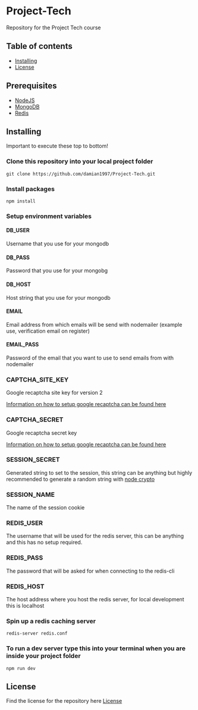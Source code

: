 # Project-Tech
Repository for the Project Tech course

## Table of contents
* [Installing](#installing)
* [License](#license)

## Prerequisites
* [NodeJS](https://nodejs.org/en/)
* [MongoDB](https://www.mongodb.com/)
* [Redis](https://redis.io/download)

## Installing
Important to execute these top to bottom!

### Clone this repository into your local project folder
```
git clone https://github.com/damian1997/Project-Tech.git
```

### Install packages
```
npm install
```

### Setup environment variables

#### DB_USER
Username that you use for your mongodb

#### DB_PASS
Password that you use for your mongobg

#### DB_HOST
Host string that you use for your mongodb

#### EMAIL
Email address from which emails will be send with nodemailer (example use, verification email on register)

#### EMAIL_PASS
Password of the email that you want to use to send emails from with nodemailer

### CAPTCHA_SITE_KEY
Google recaptcha site key for version 2

[Information on how to setup google recaptcha can be found here](https://www.google.com/recaptcha/about/)

### CAPTCHA_SECRET
Google recaptcha secret key

[Information on how to setup google recaptcha can be found here](https://www.google.com/recaptcha/about/)

### SESSION_SECRET
Generated string to set to the session, this string can be anything but highly recommended to generate a random string with [node crypto](https://nodejs.org/api/crypto.html)

### SESSION_NAME
The name of the session cookie

### REDIS_USER
The username that will be used for the redis server, this can be anything and this has no setup required.

### REDIS_PASS
The password that will be asked for when connecting to the redis-cli

### REDIS_HOST
The host address where you host the redis server, for local development this is localhost


### Spin up a redis caching server
```
redis-server redis.conf
```

### To run a dev server type this into your terminal when you are inside your project folder
```
npm run dev
```

## License
Find the license for the repository here
[License](https://github.com/damian1997/Project-Tech/blob/main/LICENSE)
